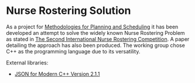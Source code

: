 # Nurse Rostering Solution

As a project for [Methodologies for Planning and Scheduling](https://paginas.fe.up.pt/~eol/PRODEI/mpe1617_eng.htm) it has been developed an attempt to solve the widely known Nurse Rostering Problem as stated in [The Second International Nurse Rostering Competition](http://mobiz.vives.be/inrc2/). A paper detailing the approach has also been produced. The working group chose C++ as the programming language due to its versatility.

External libraries:
 - [JSON for Modern C++ Version 2.1.1](https://github.com/nlohmann/json)